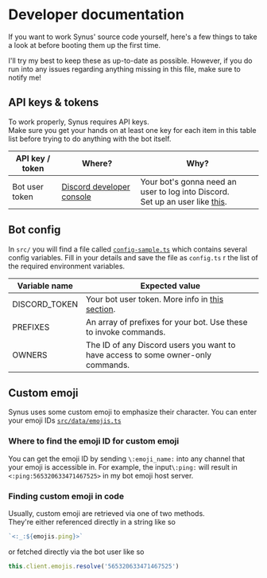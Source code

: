 # Developer documentation

If you want to work Synus' source code yourself, here's a few things to take a look at before
booting them up the first time.

I'll try my best to keep these as up-to-date as possible. However, if you do run into any issues
regarding anything missing in this file, make sure to notify me!

## API keys & tokens

To work properly, Synus requires API keys.  
Make sure you get your hands on at least one key for each item in this table list before trying
to do anything with the bot itself.

| API key / token | Where?                                                                       | Why?                                                                                                                                                                |
|-----------------|------------------------------------------------------------------------------|---------------------------------------------------------------------------------------------------------------------------------------------------------------------|
| Bot user token  | [Discord developer console](https://discordapp.com/developers/applications/) | Your bot's gonna need an user to log into Discord.<br>Set up an user like [this](https://discordjs.guide/preparations/setting-up-a-bot-application.html).||are neat |

## Bot config

In `src/` you will find a file called [`config-sample.ts`](../src/config-sample.ts) which contains several config variables. Fill in your details and save the file as `config.ts`
r the list of the required environment variables.

| Variable name | Expected value                                                                   |
|---------------|----------------------------------------------------------------------------------|
| DISCORD_TOKEN | Your bot user token. More info in [this section](#API-keys-&-tokens).            |
| PREFIXES      | An array of prefixes for your bot. Use these to invoke commands.                 |
| OWNERS        | The ID of any Discord users you want to have access to some owner-only commands. |

## Custom emoji

Synus uses some custom emoji to emphasize their character. You can enter your emoji IDs [`src/data/emojis.ts`](../src/data/emojis.ts)

### Where to find the emoji ID for custom emoji

You can get the emoji ID by sending `\:emoji_name:` into any channel that your emoji is accessible
in. For example, the input`\:ping:` will result in `<:ping:565320633471467525>` in my bot emoji
host server.

### Finding custom emoji in code

Usually, custom emoji are retrieved via one of two methods.<br>
They're either referenced directly in a string like so

```ts
`<:_:${emojis.ping}>`
```

or fetched directly via the bot user like so

```ts
this.client.emojis.resolve('565320633471467525')
```
